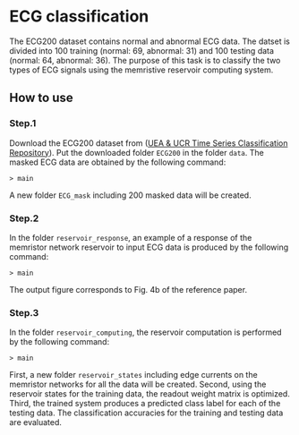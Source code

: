 # ECG classification
The ECG200 dataset contains normal and abnormal ECG data. 
The datset is divided into 100 training (normal: 69, abnormal: 31) and 100 testing data (normal: 64, abnormal: 36). 
The purpose of this task is to classify the two types of ECG signals using the memristive reservoir computing system.

  ## How to use
  ### Step.1
  Download the ECG200 dataset from ([UEA & UCR Time Series Classification Repository](https://timeseriesclassification.com/description.php?Dataset=ECG200)). 
  Put the downloaded folder ```ECG200``` in the folder  ```data```. 
  The masked ECG data are obtained by the following command:
  ```
  > main
  ```
  
  A new folder ```ECG_mask``` including 200 masked data will be created.
  
  ### Step.2
  In the folder ```reservoir_response```, an example of a response of the memristor network reservoir to input ECG data is produced by the following command:
  ```
  > main
  ```
  
  The output figure corresponds to Fig. 4b of the reference paper.
  
  
  ### Step.3 
  In the folder ```reservoir_computing```, the reservoir computation is performed by the following command:
  ```
  > main
  ```
  
  First, a new folder ```reservoir_states``` including edge currents on the memristor networks for all the data will be created.
  Second, using the reservoir states for the training data, the readout weight matrix is optimized.
  Third, the trained system produces a predicted class label for each of the testing data.
  The classification accuracies for the training and testing data are evaluated.
  
  
